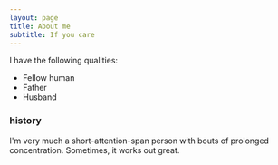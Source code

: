 ```yaml
---
layout: page
title: About me
subtitle: If you care
---
```


I have the following qualities:

- Fellow human
- Father
- Husband

### history

I'm very much a short-attention-span person with bouts of prolonged concentration. Sometimes, it works out great.
